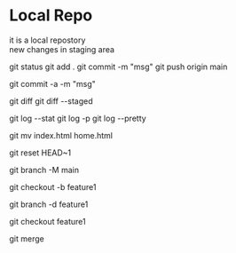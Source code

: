 # Local Repo

it is a local repostory
<br>
new changes in staging area

<!-- basic commands -->

git status
git add .
git commit -m "msg"
git push origin main

<!-- direct commit -->

git commit -a -m "msg"

<!-- check changes -->

git diff
git diff --staged

<!-- git log commands -->

git log --stat
git log -p
git log --pretty

<!-- rename file -->

git mv index.html home.html

<!-- revert last commit -->

git reset HEAD~1

<!-- branch commands -->

<!-- change master to main -->

git branch -M main

<!-- create new branch  -->

git checkout -b feature1

<!-- delete new branch -->

git branch -d feature1

<!-- change branch -->

git checkout feature1

<!-- merge branch -->

git merge
